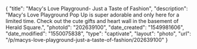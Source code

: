 {
    "title": "Macy's Love Playground- Just a Taste of Fashion",
    "description": "Macy's Love Playground Pop Up is super adorable and only here for a limited time. Check out the cute gifts and heart wall in the basement of Herald Square.",
    "photoId": "202639100",
    "date_created": "1549981606",
    "date_modified": "1550075838",
    "type": "captivate",
    "layout": "photo",
    "url": "\/p\/macys-love-playground-just-a-taste-of-fashion\/202639100"
}
